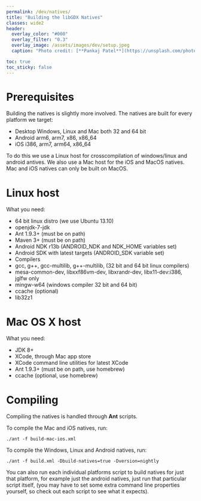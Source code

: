 ```yaml
---
permalink: /dev/natives/
title: "Building the libGDX Natives"
classes: wide2
header:
  overlay_color: "#000"
  overlay_filter: "0.3"
  overlay_image: /assets/images/dev/setup.jpeg
  caption: "Photo credit: [**Pankaj Patel**](https://unsplash.com/photos/bYiw48KLbmw)"

toc: true
toc_sticky: false
---
```


# Prerequisites
Building the natives is slightly more involved. The natives are built for every platform we target:

- Desktop Windows, Linux and Mac both 32 and 64 bit
- Android arm6, arm7, x86, x86_64
- iOS i386, arm7, arm64, x86_64

To do this we use a Linux host for crosscompilation of windows/linux and android antives. We also use a Mac host for the iOS and MacOS natives. Mac and iOS natives can only be built on MacOS.

# Linux host
What you need:

- 64 bit linux distro (we use Ubuntu 13.10)
- openjdk-7-jdk
- Ant 1.9.3+ (must be on path)
- Maven 3+ (must be on path)
- Android NDK r13b (ANDROID_NDK and NDK_HOME variables set)
- Android SDK with latest targets (ANDROID_SDK variable set)
- Compilers
- gcc, g++, gcc-multilib, g++-multilib, (32 bit and 64 bit linux compilers)
- mesa-common-dev, libxxf86vm-dev, libxrandr-dev, libx11-dev:i386, jglfw only
- mingw-w64 (windows compiler 32 bit and 64 bit)
- ccache (optional)
- lib32z1

# Mac OS X host
What you need:

- JDK 8+
- XCode, through Mac app store
- XCode command line utilities for latest XCode
- Ant 1.9.3+ (must be on path, use homebrew)
- ccache (optional, use homebrew)

# Compiling
Compiling the natives is handled through **Ant** scripts.

To compile the Mac and iOS natives, run:

```
./ant -f build-mac-ios.xml
```

To compile the Windows, Linux and Android natives, run:

```
./ant -f build.xml -Dbuild-natives=true -Dversion=nightly
```

You can also run each individual platforms script to build natives for just that platform, for example just the android natives, just run that particular script itself, (you may have to set some extra command line properties yourself, so check out each script to see what it expects).
